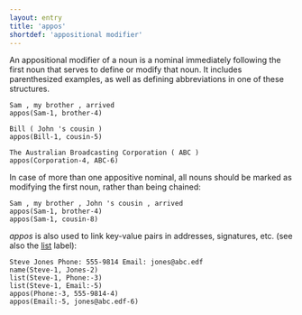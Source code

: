 ```yaml
---
layout: entry
title: 'appos'
shortdef: 'appositional modifier'
---
```


An appositional modifier of a noun is a nominal immediately following
the first noun that serves to define or modify that noun. It includes
parenthesized examples, as well as defining abbreviations in one of
these structures.

~~~ sdparse
Sam , my brother , arrived
appos(Sam-1, brother-4)
~~~

~~~ sdparse
Bill ( John 's cousin )
appos(Bill-1, cousin-5)
~~~

~~~ sdparse
The Australian Broadcasting Corporation ( ABC )
appos(Corporation-4, ABC-6)
~~~

In case of more than one appositive nominal, all nouns should be marked as modifying the first noun, rather than being chained:

~~~ sdparse
Sam , my brother , John 's cousin , arrived
appos(Sam-1, brother-4)
appos(Sam-1, cousin-8)
~~~

*appos* is also used to link key-value pairs in addresses, signatures, etc. (see also the [list]() label):

~~~ sdparse
Steve Jones Phone: 555-9814 Email: jones@abc.edf
name(Steve-1, Jones-2)
list(Steve-1, Phone:-3)
list(Steve-1, Email:-5)
appos(Phone:-3, 555-9814-4)
appos(Email:-5, jones@abc.edf-6)
~~~
